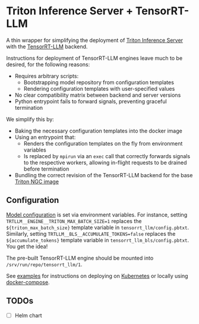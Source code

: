# Triton Inference Server + TensorRT-LLM

A thin wrapper for simplifying the deployment of [Triton Inference Server](https://github.com/triton-inference-server/server) with the [TensorRT-LLM](https://github.com/triton-inference-server/tensorrtllm_backend) backend.

Instructions for deployment of TensorRT-LLM engines leave much to be desired, for the following reasons:
- Requires arbitrary scripts:
    - Bootstrapping model repository from configuration templates
    - Rendering configuration templates with user-specified values
- No clear compatibility matrix between backend and server versions
- Python entrypoint fails to forward signals, preventing graceful termination

We simplify this by:
- Baking the necessary configuration templates into the docker image
- Using an entrypoint that:
    - Renders the configuration templates on the fly from environment variables
    - Is replaced by `mpirun` via an `exec` call that correctly forwards signals to the respective workers, allowing in-flight requests to be drained before termination
- Bundling the correct revision of the TensorRT-LLM backend for the base [Triton NGC image](https://catalog.ngc.nvidia.com/orgs/nvidia/containers/tritonserver)

## Configuration

[Model configuration](https://github.com/triton-inference-server/tensorrtllm_backend/tree/41fe3a6a9daa12c64403e084298c6169b07d489d?tab=readme-ov-file#modify-the-model-configuration) is set via environment variables. For instance, setting `TRTLLM__ENGINE__TRITON_MAX_BATCH_SIZE=1` replaces the `${triton_max_batch_size}` template variable in `tensorrt_llm/config.pbtxt`. Similarly, setting `TRTLLM__BLS__ACCUMULATE_TOKENS=false` replaces the `${accumulate_tokens}` template variable in `tensorrt_llm_bls/config.pbtxt`. You get the idea!

The pre-built TensorRT-LLM engine should be mounted into `/srv/run/repo/tensorrt_llm/1`.

See [examples](./deploy) for instructions on deploying on [Kubernetes](./deploy/k8s) or locally using [docker-compose](./deploy/docker-compose).

## TODOs
- [ ] Helm chart
